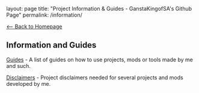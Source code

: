 layout: page
title: "Project Information & Guides - GanstaKingofSA's Github Page"
permalink: /information/

[<-- Back to Homepage](../index.md)

## Information and Guides

[Guides](guides/guides.md) - A list of guides on how to use projects, mods or tools made by me and such.

[Disclaimers](disclaimer/disclaimer.md) - Project disclaimers needed for several projects and mods developed by me.